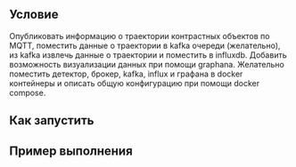 ## Условие

Опубликовать информацию о траектории контрастных объектов по MQTT, поместить данные о траектории в kafka очереди (желательно), из kafka извлечь данные о траектории и поместить в influxdb. Добавить возможность визуализации данных при помощи graphana. Желательно поместить детектор, брокер, kafka, influx и графана в docker контейнеры и описать общую конфигурацию при помощи docker compose.

## Как запустить

## Пример выполнения
